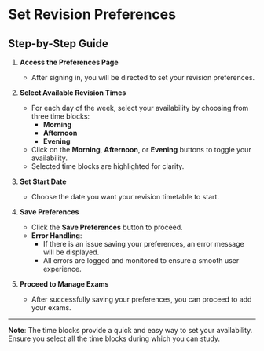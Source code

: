 # Set Revision Preferences

## Step-by-Step Guide

1. **Access the Preferences Page**
   - After signing in, you will be directed to set your revision preferences.

2. **Select Available Revision Times**
   - For each day of the week, select your availability by choosing from three time blocks:
     - **Morning**
     - **Afternoon**
     - **Evening**
   - Click on the **Morning**, **Afternoon**, or **Evening** buttons to toggle your availability.
   - Selected time blocks are highlighted for clarity.

3. **Set Start Date**
   - Choose the date you want your revision timetable to start.

4. **Save Preferences**
   - Click the **Save Preferences** button to proceed.
   - **Error Handling**:
     - If there is an issue saving your preferences, an error message will be displayed.
     - All errors are logged and monitored to ensure a smooth user experience.

5. **Proceed to Manage Exams**
   - After successfully saving your preferences, you can proceed to add your exams.

---

**Note**: The time blocks provide a quick and easy way to set your availability. Ensure you select all the time blocks during which you can study.